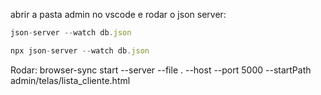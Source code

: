 abrir a pasta admin no vscode e 
rodar o json server: 
```js
json-server --watch db.json

npx json-server --watch db.json

```

Rodar: browser-sync start --server --file . --host --port 5000 --startPath admin/telas/lista_cliente.html
